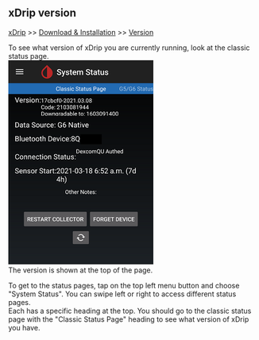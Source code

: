 ## xDrip version  
[xDrip](../README.md) >> [Download & Installation](./Installation_page) >> [Version](./xDrip-Version)  

To see what version of xDrip you are currently running, look at the classic status page.  
![](./images/classic-status-pg.png)  
The version is shown at the top of the page.  

To get to the status pages, tap on the top left menu button and choose "System Status".  You can swipe left or right to access different status pages.  
Each has a specific heading at the top.  You should go to the classic status page with the "Classic Status Page" heading to see what version of xDrip you have.  
